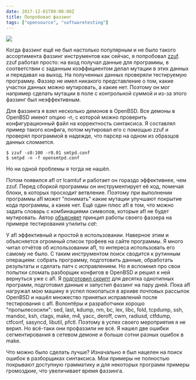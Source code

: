 ```yaml
---
date: 2017-12-01T00:00:00Z
title: Попробовал фаззинг
tags: ["opensource", "softwaretesting"]
---
```


<img src="/images/ahhaha.png" align="center">

Когда фаззинг ещё не был настолько популярным и не было такого ассортимента
фаззинг инструментов как сейчас, я попробовал
[zzuf](http://caca.zoy.org/wiki/zzuf). zzuf работал просто: на вход получал
данные для программы, в соответствии с заданным коэффициентом делал мутации в
этих данных и передавал на выход. На полученных данных проверяли тестируемую
программу. Фаззер не имел никакого представление о том, какие участки данных
можно мутировать, а какие нет. Поэтому он мог например сделать мутации в поле с
контрольной суммой и из-за этого фаззинг был неэффективным.

Для фаззинга я взял несколько демонов в OpenBSD. Все демоны в
OpenBSD имеют опцию *-n*, с которой можно проверить конфигурационный файл на
корректность синтаксиса. Я составлял пример такого конфига, потом мутировал его
с помощью zzuf и проверял программой в надежде, что парсер на одном из образцов
данных сломается.

```
$ zzuf -s0:100 -r0.01 smtpd.conf
$ smtpd -n -f opensmtpd.conf
```

Но ни одной проблемы я тогда не нашёл.

Потом появился afl от lcamtuf и работает он гораздо эффективнее, чем zzuf.
Перед сборкой программы он инструментирует её код, помечая блоки, в которых
просходит ветвление. Поэтому при выполнении программы afl может "понимать"
какие мутации улучшают покрытие кода программы, а какие нет. Ещё один плюс afl
в том, что можно задать словарь с комбинациями символов, которые afl не будет
мутировать.  Автор
[объясняет](https://lcamtuf.blogspot.ru/2016/02/say-hello-to-afl-analyze.html)
принцип работы своего фаззера на примере тестирования утилиты *cat*:

У afl эффективный и простой в использовании. Наверное этим и объясняется
огромный список трофеев на сайте программы. Я много читал отчётов об
использовании afl, то интереса использовать его самому не было. C таким
инструментом поиск сводится к рутинным операциям: собрать программу,
подготовить данные, обработать результаты и сделать патч с исправлением. Но я
вспомнил про свои попытки сломать разборщик конфигов в OpenBSD и решил к ней
вернуться уже с afl. Я [подготовил
скрипт](https://github.com/ligurio/openbsd-tests/blob/master/tests/afl-fuzz/afl_run)
для десятка однотипных программ, подготовил данные и запустил фаззинг на пару
дней. Пока afl нагружал мою машину я успел покопаться в архиве почтовых
рассылок OpenBSD и нашёл множество принятых исправлений после тестирования с
afl. Волонтёры и разработчики хорошо "пропылесосили": sed, last, kdump, nm, bc,
lex, libc, fold, tcpdump, ssh, mandoc, ksh, ctags, make, m4, yacc, deroff, cwm,
radiusd, ctfdump, ctfconf, sasyncd, libutil, pfctl. Поэтому в успех своего
мероприятия я не верил. Но всё-таки они профаззили не всё. Я нашел две ошибки
сегментирования в сетевом демоне и больше сотни разных ошибок в make.

Что можно было сделать лучше? Изначально я был нацелен на поиск ошибок в
разборщиках синтаксиса. Мои примеры не полностью покрывают
доступную грамматику и для некоторых программ примеры громоздкие, что
увеличивает время фаззинга.
